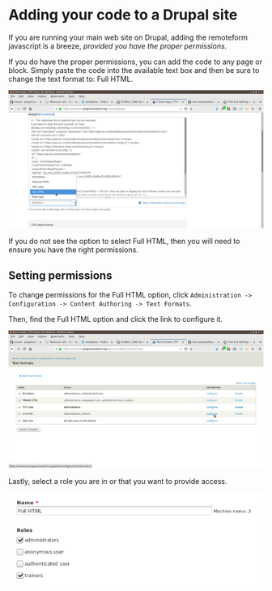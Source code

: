 # Adding your code to a Drupal site

If you are running your main web site on Drupal, adding the remoteform
javascript is a breeze, *provided you have the proper permissions.*

If you do have the proper permissions, you can add the code to any page or
block. Simply paste the code into the available text box and then be sure to
change the text format to: Full HTML.

![Select Full HTML](../images/drupal-full-html.png)

If you do not see the option to select Full HTML, then you will need to ensure
you have the right permissions.

## Setting permissions

To change permissions for the Full HTML option, click `Administration ->
Configuration -> Content Authoring -> Text Formats`.

Then, find the Full HTML option and click the link to configure it.

![Edit Full HTML](../images/drupal-change-full-html.png)

Lastly, select a role you are in or that you want to provide access.

![Change Role](../images/drupal-change-roles.png)
